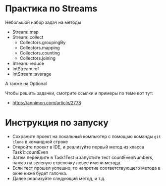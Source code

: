 # Практика по Streams

Небольшой набор задач на методы
 - Stream::map
 - Stream::collect
    - Collectors.groupingBy
    - Collectors.mapping
    - Collectors.counting
    - Collectors.joining
 - Stream::reduce
 - IntStream::of
 - IntStream::average
 
А также на Optional

Чтобы решить задачки, смотрите ссылки и примеры по теме вот тут:
 - https://annimon.com/article/2778
 
# Инструкция по запуску

- Сохраните проект на локальный компьютер с помощью команды `git clone` в командной строке
- Откройте проект в IDE, и реализуйте первый метод из клаcса Task1::countEven
- Затем перейдите в Task1Test и запустите тест countEvenNumbers, нажав на зеленую стрелочку левее имени метода.
- Если тест прошел успешно, то напротив соответствующего метода в окне ниже будет галочка.
- Далее реализуйте следующий метод, и т.д.

